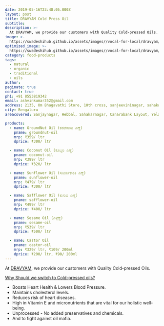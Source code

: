 ```yaml
---
date: 2019-05-16T23:48:05.000Z
layout: post
title: DRAVYAM Cold Press Oil
subtitle: 
description: >-
  At DRAVYAM, we provide our customers with Quality Cold-pressed Oils.
image: >-
  https://swadeshihub.github.io/assets/images//vocal-for-local/dravyam/slider1.jpeg
optimized_image: >-
  https://swadeshihub.github.io/assets/images//vocal-for-local/dravyam/slider1.jpeg
category: food-products
tags:
  - natural
  - organic
  - traditional
  - oils
author: 
paginate: true
contact: true
ph1: +91 8553819342
email: ashvinkumar352@gmail.com
address: 2135, Om Bhagavathi Store, 10th cross, sanjeevininagar, sahakarnagar post, Bangalore-92
city: Bengaluru
areacovered: Sanjaynagar, Hebbal, Sahakarnagar, Canarabank Layout, Yelahanka.Nagar

products:
  - name: GroundNut Oil (ಕಡಲೆಕಾಯಿ ಎಣ್ಣೆ)
    pname: groundnut-oil
    mrp: ₹359/ ltr
    dprice: ₹300/ ltr

  - name: Coconut Oil (ಕೊಬ್ಬರಿ ಎಣ್ಣೆ)
    pname: coconut-oil
    mrp: ₹399/ ltr
    dprice: ₹320/ ltr

  - name: Sunflower Oil (ಸೂರ್ಯಕಾಂತಿ ಎಣ್ಣೆ)
    pname: sunflower-oil
    mrp: ₹479/ ltr
    dprice: ₹300/ ltr

  - name: Safflower Oil (ಕುಸುಬಿ ಎಣ್ಣೆ)
    pname: safflower-oil
    mrp: ₹499/ ltr
    dprice: ₹400/ ltr

  - name: Sesame Oil (ಎಳ್ಳೆಣ್ಣೆ)
    pname: sesame-oil
    mrp: ₹539/ ltr
    dprice: ₹500/ ltr

  - name: Castor Oil
    pname: castor-oil
    mrp: ₹329/ ltr, ₹109/ 200ml
    dprice: ₹290/ ltr, ₹90/ 200ml
---
```


  At <a href="#">DRAVYAM</a>, we provide our customers with Quality Cold-pressed Oils.

  <a href="">Why Should we switch to Cold-pressed oils?</a>
  * Boosts Heart Health & Lowers Blood Pressure.
  * Maintains cholesterol levels.
  * Reduces risk of heart diseases.
  * High in Vitamin E and micronutrients that are vital for our holistic well-being.
  * Unprocessed - No added preservatives and chemicals.
  * And to fight against oil mafia.
